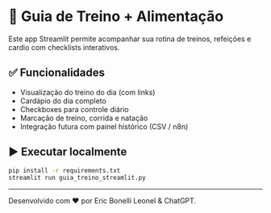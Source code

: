 
# 📘 Guia de Treino + Alimentação

Este app Streamlit permite acompanhar sua rotina de treinos, refeições e cardio com checklists interativos.

## ✅ Funcionalidades
- Visualização do treino do dia (com links)
- Cardápio do dia completo
- Checkboxes para controle diário
- Marcação de treino, corrida e natação
- Integração futura com painel histórico (CSV / n8n)

## ▶️ Executar localmente

```bash
pip install -r requirements.txt
streamlit run guia_treino_streamlit.py
```

---
Desenvolvido com ❤️ por Eric Bonelli Leonel & ChatGPT.
